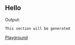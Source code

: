 <a id="hello"></a>
## Hello

Output:

```
This section will be generated
```

[Playground](URL_WILL_BE_GENERATED)
